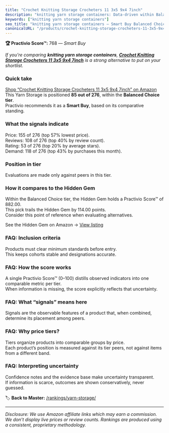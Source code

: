 ```yaml
---
title: "Crochet Knitting Storage Crocheters 11 3x5 9x4 7inch"
description: "knitting yarn storage containers: Data-driven within Balanced Choice ranking using the Practivio Score™. Positioned by quality, value, demand, findability, mom…"
keywords: ["knitting yarn storage containers"]
seo_title: "knitting yarn storage containers — Smart Buy Balanced Choice (2025)"
canonicalURL: "/products/crochet-knitting-storage-crocheters-11-3x5-9x4-7inch-B0D6WKW6Q9/"
---
```


**🏆 Practivio Score™:** 768 — _Smart Buy_


*If you're comparing **knitting yarn storage containers**, **[Crochet Knitting Storage Crocheters 11 3x5 9x4 7inch](https://www.amazon.com/dp/B0D6WKW6Q9?tag=practivio-20)** is a strong alternative to put on your shortlist.*
### Quick take
[Shop “Crochet Knitting Storage Crocheters 11 3x5 9x4 7inch” on Amazon](https://www.amazon.com/dp/B0D6WKW6Q9?tag=practivio-20)
This Yarn Storage is positioned **85 out of 276**, within the **Balanced Choice tier**.  
Practivio recommends it as a **Smart Buy**, based on its comparative standing.

### What the signals indicate
Price: 155 of 276 (top 57% lowest price).  
Reviews: 108 of 276 (top 40% by review count).  
Rating: 53 of 276 (top 20% by average stars).  
Demand: 118 of 276 (top 43% by purchases this month).

### Position in tier
Evaluations are made only against peers in this tier.

### How it compares to the Hidden Gem
Within the Balanced Choice tier, the Hidden Gem holds a Practivio Score™ of 882.00.  
This pick trails the Hidden Gem by 114.00 points.  
Consider this point of reference when evaluating alternatives.  

See the Hidden Gem on Amazon → [View listing](https://www.amazon.com/dp/B07CLZBQ12?tag=practivio-20)

### FAQ: Inclusion criteria
Products must clear minimum standards before entry.  
This keeps cohorts stable and designations accurate.

### FAQ: How the score works
A single Practivio Score™ (0–100) distills observed indicators into one comparable metric per tier.  
When information is missing, the score explicitly reflects that uncertainty.

### FAQ: What “signals” means here
Signals are the observable features of a product that, when combined, determine its placement among peers.

### FAQ: Why price tiers?
Tiers organize products into comparable groups by price.  
Each product’s position is measured against its tier peers, not against items from a different band.

### FAQ: Interpreting uncertainty
Confidence notes and the evidence base make uncertainty transparent.  
If information is scarce, outcomes are shown conservatively, never guessed.


🏷️ **Back to Master:** [/rankings/yarn-storage/](/rankings/yarn-storage/)

---
_Disclosure: We use Amazon affiliate links which may earn a commission. We don’t display live prices or review counts. Rankings are produced using a consistent, proprietary methodology._
